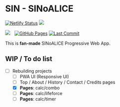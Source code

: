 # SIN - SINoALICE

[![Netlify Status](https://api.netlify.com/api/v1/badges/6ef47689-c7fe-4e9b-b47a-76ee9c0a899f/deploy-status)](https://app.netlify.com/sites/sin-sinoalice/deploys) ![](https://github.com/sofelfam/sin-sinoalice-v2/workflows/Build%20project%20and%20Run%20Lighthouse%20CI/badge.svg)

![](https://github.com/sofelfam/sin-sinoalice-v2/workflows/Lint/badge.svg)　[![GitHub Pages](https://github.com/sofelfam/sin-sinoalice-v2/actions/workflows/gh-pages.yml/badge.svg)](https://github.com/sofelfam/sin-sinoalice-v2/actions/workflows/gh-pages.yml) [![Last Commit](https://img.shields.io/github/last-commit/sofelfam/sin-sinoalice-v2)](https://github.com/sofelfam/sin-sinoalice-v2/commits/main)

This is **fan-made** SINoALICE Progressive Web App.

## WIP / To do list

- [ ] Rebuilding projects
  - [ ] PWA UI (Responsive UI)
  - [ ] Top / About / History / Contact / Credits pages
  - [x] **Pages**: calc/combo
  - [ ] **Pages**: calc/lifeforce
  - [ ] **Pages**: calc/timer
